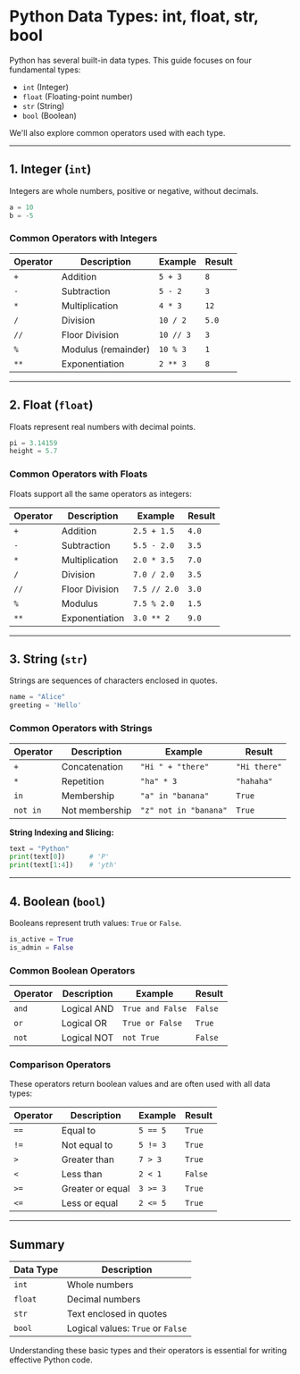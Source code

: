 
# Python Data Types: int, float, str, bool

Python has several built-in data types. This guide focuses on four fundamental types:

- `int` (Integer)
- `float` (Floating-point number)
- `str` (String)
- `bool` (Boolean)

We'll also explore common operators used with each type.

---

## 1. Integer (`int`)

Integers are whole numbers, positive or negative, without decimals.

```python
a = 10
b = -5
```

### Common Operators with Integers

| Operator | Description       | Example     | Result |
|----------|-------------------|-------------|--------|
| `+`      | Addition           | `5 + 3`     | `8`    |
| `-`      | Subtraction        | `5 - 2`     | `3`    |
| `*`      | Multiplication     | `4 * 3`     | `12`   |
| `/`      | Division           | `10 / 2`    | `5.0`  |
| `//`     | Floor Division     | `10 // 3`   | `3`    |
| `%`      | Modulus (remainder)| `10 % 3`    | `1`    |
| `**`     | Exponentiation     | `2 ** 3`    | `8`    |

---

## 2. Float (`float`)

Floats represent real numbers with decimal points.

```python
pi = 3.14159
height = 5.7
```

### Common Operators with Floats

Floats support all the same operators as integers:

| Operator | Description         | Example       | Result     |
|----------|---------------------|---------------|------------|
| `+`      | Addition             | `2.5 + 1.5`   | `4.0`      |
| `-`      | Subtraction          | `5.5 - 2.0`   | `3.5`      |
| `*`      | Multiplication       | `2.0 * 3.5`   | `7.0`      |
| `/`      | Division             | `7.0 / 2.0`   | `3.5`      |
| `//`     | Floor Division       | `7.5 // 2.0`  | `3.0`      |
| `%`      | Modulus              | `7.5 % 2.0`   | `1.5`      |
| `**`     | Exponentiation       | `3.0 ** 2`    | `9.0`      |

---

## 3. String (`str`)

Strings are sequences of characters enclosed in quotes.

```python
name = "Alice"
greeting = 'Hello'
```

### Common Operators with Strings

| Operator | Description                 | Example                    | Result            |
|----------|-----------------------------|----------------------------|-------------------|
| `+`      | Concatenation               | `"Hi " + "there"`          | `"Hi there"`      |
| `*`      | Repetition                  | `"ha" * 3`                 | `"hahaha"`        |
| `in`     | Membership                  | `"a" in "banana"`          | `True`            |
| `not in` | Not membership              | `"z" not in "banana"`      | `True`            |

**String Indexing and Slicing:**

```python
text = "Python"
print(text[0])      # 'P'
print(text[1:4])    # 'yth'
```

---

## 4. Boolean (`bool`)

Booleans represent truth values: `True` or `False`.

```python
is_active = True
is_admin = False
```

### Common Boolean Operators

| Operator | Description         | Example             | Result  |
|----------|---------------------|---------------------|---------|
| `and`    | Logical AND         | `True and False`    | `False` |
| `or`     | Logical OR          | `True or False`     | `True`  |
| `not`    | Logical NOT         | `not True`          | `False` |

### Comparison Operators

These operators return boolean values and are often used with all data types:

| Operator | Description       | Example       | Result  |
|----------|-------------------|---------------|---------|
| `==`     | Equal to          | `5 == 5`      | `True`  |
| `!=`     | Not equal to      | `5 != 3`      | `True`  |
| `>`      | Greater than      | `7 > 3`       | `True`  |
| `<`      | Less than         | `2 < 1`       | `False` |
| `>=`     | Greater or equal  | `3 >= 3`      | `True`  |
| `<=`     | Less or equal     | `2 <= 5`      | `True`  |

---

## Summary

| Data Type | Description                          |
|-----------|--------------------------------------|
| `int`     | Whole numbers                        |
| `float`   | Decimal numbers                      |
| `str`     | Text enclosed in quotes              |
| `bool`    | Logical values: `True` or `False`    |

Understanding these basic types and their operators is essential for writing effective Python code.
